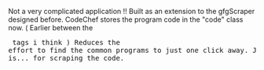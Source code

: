Not a very complicated application !! 
Built as an extension to the gfgScraper designed before.
CodeChef stores the program code in the "code" class now. ( Earlier between the <pre> tags i think ) 
Reduces the effort to find the common programs to just one click away.
Jsoup it is... for scraping the code.
